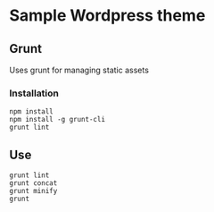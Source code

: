 # Sample Wordpress theme

## Grunt

Uses grunt for managing static assets

### Installation

```
npm install
npm install -g grunt-cli
grunt lint
```

## Use

```
grunt lint
grunt concat
grunt minify
grunt 
```